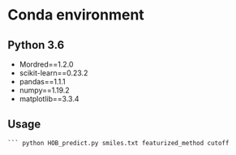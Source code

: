 # Conda environment
## Python 3.6

- Mordred==1.2.0
- scikit-learn==0.23.2
- pandas==1.1.1
- numpy==1.19.2
- matplotlib==3.3.4

## Usage
``` python HOB_predict.py smiles.txt cutoff
``` python HOB_predict.py smiles.txt featurized_method cutoff

